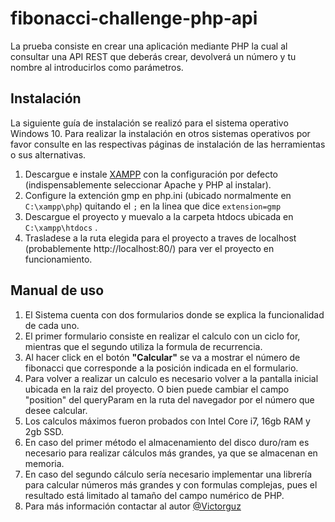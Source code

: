 # fibonacci-challenge-php-api

La prueba consiste en crear una aplicación mediante PHP la cual al consultar una API REST que deberás crear, devolverá un número y tu nombre al introducirlos como parámetros.

## Instalación

La siguiente guía de instalación se realizó para el sistema operativo Windows 10. Para realizar la instalación en otros sistemas operativos por favor consulte en las respectivas páginas de instalación de las herramientas o sus alternativas.

1. Descargue e instale [XAMPP](https://www.apachefriends.org/) con la configuración por defecto (indispensablemente seleccionar Apache y PHP al instalar).
2. Configure la extención gmp en php.ini (ubicado normalmente en `C:\xampp\php`) quitando el ```;``` en la linea que dice ```extension=gmp```
3. Descargue el proyecto y muevalo a la carpeta htdocs ubicada en `C:\xampp\htdocs` .
4. Trasladese a la ruta elegida para el proyecto a traves de localhost (probablemente http://localhost:80/) para ver el proyecto en funcionamiento.

## Manual de uso

1. El Sistema cuenta con dos formularios donde se explica la funcionalidad de cada uno.
2. El primer formulario consiste en realizar el calculo con un ciclo for, mientras que el segundo utiliza la formula de recurrencia.
3. Al hacer click en el botón **"Calcular"** se va a mostrar el número de fibonacci que corresponde a la posición indicada en el formulario.
4. Para volver a realizar un calculo es necesario volver a la pantalla inicial ubicada en la raiz del proyecto. O bien puede cambiar el campo "position" del queryParam en la ruta del navegador por el número que desee calcular.
5. Los calculos máximos fueron probados con Intel Core i7, 16gb RAM y 2gb SSD.
6. En caso del primer método el almacenamiento del disco duro/ram es necesario para realizar cálculos más grandes, ya que se almacenan en memoria.
7. En caso del segundo cálculo sería necesario implementar una librería para calcular números más grandes y con formulas complejas, pues el resultado está limitado al tamaño del campo numérico de PHP.
8. Para más información contactar al autor [@Victorguz](mailto:victorguzber@gmail.com)
